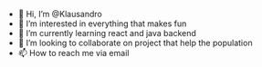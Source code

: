 - 👋 Hi, I’m @Klausandro
- 👀 I’m interested in everything that makes fun
- 🌱 I’m currently learning react and java backend 
- 💞️ I’m looking to collaborate on project that help the population
- 📫 How to reach me via email 

<!---
Klausandro/Klausandro is a ✨ special ✨ repository because its `README.md` (this file) appears on your GitHub profile.
You can click the Preview link to take a look at your changes.
--->
